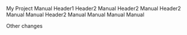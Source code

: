 My Project
Manual
Header1
Header2
Manual
Header2
Manual
Header2
Manual
Manual
Header2
Manual
Manual
Manual
Manual


Other changes
